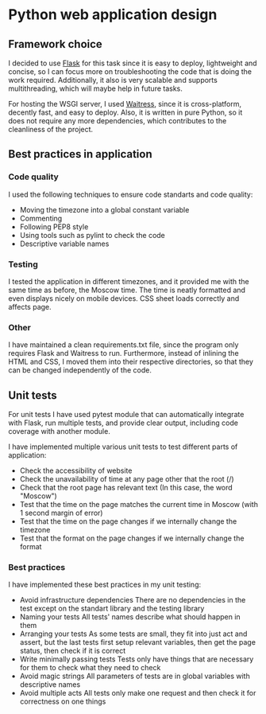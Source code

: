 # Python web application design

## Framework choice

I decided to use [Flask](https://flask.palletsprojects.com) for this task since
it is easy to deploy, lightweight and concise, so I can focus more on troubleshooting
the code that is doing the work required. Additionally, it also is very scalable and
supports multithreading, which will maybe help in future tasks.

For hosting the WSGI server, I used [Waitress](https://github.com/Pylons/waitress), since it is
cross-platform, decently fast, and easy to deploy. Also, it is written in pure Python, so it does
not require any more dependencies, which contributes to the cleanliness of the project.

## Best practices in application

### Code quality

I used the following techniques to ensure code standarts and code quality:

- Moving the timezone into a global constant variable
- Commenting
- Following PEP8 style
- Using tools such as pylint to check the code
- Descriptive variable names

### Testing

I tested the application in different timezones, and it provided me with the
same time as before, the Moscow time. The time is neatly formatted and even
displays nicely on mobile devices. CSS sheet loads correctly and affects page.

### Other

I have maintained a clean requirements.txt file, since the program only requires Flask and Waitress
to run. Furthermore, instead of inlining the HTML and CSS, I moved them into their respective
directories, so that they can be changed independently of the code.

## Unit tests

For unit tests I have used pytest module that can automatically integrate with Flask,
run multiple tests, and provide clear output, including code coverage with another
module.

I have implemented multiple various unit tests to test different parts of application:

- Check the accessibility of website
- Check the unavailability of time at any page other that the root (/)
- Check that the root page has relevant text (In this case, the word "Moscow")
- Test that the time on the page matches the current time in Moscow (with 1 second margin of error)
- Test that the time on the page changes if we internally change the timezone
- Test that the format on the page changes if we internally change the format

### Best practices

I have implemented these best practices in my unit testing:

- Avoid infrastructure dependencies
  There are no dependencies in the test except on the standart library and the testing library
- Naming your tests
  All tests' names describe what should happen in them
- Arranging your tests
  As some tests are small, they fit into just act and assert, but the last tests first setup
  relevant variables, then get the page status, then check if it is correct
- Write minimally passing tests
  Tests only have things that are necessary for them to check what they need to check
- Avoid magic strings
  All parameters of tests are in global variables with descriptive names
- Avoid multiple acts
  All tests only make one request and then check it for correctness on one things
